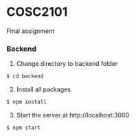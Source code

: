 # COSC2101
Final assignment


### Backend
1. Change directory to backend folder
```bash
$ cd backend
```
2. Install all packages
```bash
$ npm install
```
3. Start the server at http://localhost:3000
```bash
$ npm start
```
